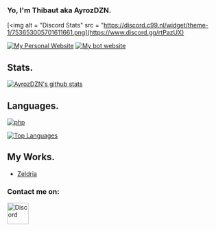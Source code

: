 ### Yo, I'm Thibaut aka AyrozDZN.

[<img alt = "Discord Stats" src = "https://discord.c99.nl/widget/theme-1/753653005701611661.png](https://www.discord.gg/rtPazUX)

[<img alt = "My Personal Website" src = "https://img.shields.io/badge/-My Personal Website-9745f5"/>](https://www.ayrozdzn.ga/) [<img alt = "My bot website" src = "https://img.shields.io/badge/-My Bot Website-9745f5"/>](https://www.zeldria.ga/) 

## Stats.

[![AyrozDZN's github stats](https://github-readme-stats.vercel.app/api?username=AyrozDZN&show_icons=true&theme=midnight-purple&count_private=false)](https://www.ayrozdzn.ga/)

## Languages.

<p>
    <a href="https://www.w3.org/TR/2017/REC-html52-20171214/%22%3E<img alt="Html5" src = "https://img.shields.io/badge/-HTML5-E34F26?logo=html5&logoColor=white%22/%3E</a>
    <a href="https://www.w3.org/TR/CSS/#css%22%3E<img alt="css" src="https://img.shields.io/badge/-CSS-00A6FF?logo=css3&logoColor=white" /></a>
    <a href="http://www.open-std.org/jtc1/sc22/wg14/%22%3E<img alt="JavaScript" src="https://img.shields.io/badge/-JavaScript-f0db4f?logo=JavaScript&logoColor=white" /></a>
    <a href=""><img alt="php" src="https://img.shields.io/badge/-php-bdd7ee?logo=php&logoColor=white" /></a>
</p>

[![Top Languages](https://github-readme-stats.vercel.app/api/top-langs/?username=AyrozDZN&layout=compact&theme=midnight-purple)](https://github.com/AyrozDZN)

## My Works.

- [Zeldria](https://top.gg/bot/743398264757551186)

### Contact me on:

[<img width = "50px" src="https://cdn4.iconfinder.com/data/icons/logos-and-brands/512/91_Discord_logo_logos-512.png" alt="Discord"/>](https://discord.gg/rtPazUX)
